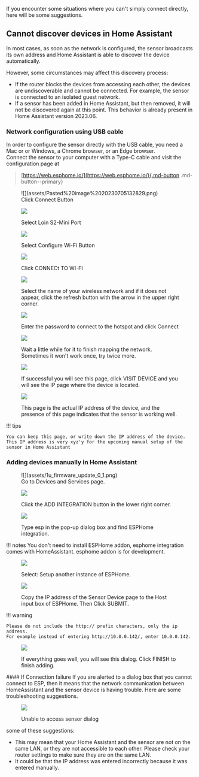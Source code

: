 If you encounter some situations where you can't simply connect directly, here will be some suggestions.

## Cannot discover devices in Home Assistant

In most cases, as soon as the network is configured, the sensor broadcasts its own address and Home Assistant is able to discover the device automatically.    
  
However, some circumstances may affect this discovery process:    
- If the router blocks the devices from accessing each other, the devices are undiscoverable and cannot be connected. For example, the sensor is connected to an isolated guest network.  
- If a sensor has been added in Home Assistant, but then removed, it will not be discovered again at this point. This behavior is already present in Home Assistant version 2023.06.  
  
### Network configuration using USB cable
In order to configure the sensor directly with the USB cable, you need a Mac or or Windows, a Chrome browser, or an Edge browser.  
Connect the sensor to your computer with a Type-C cable and visit the configuration page at  
> [https://web.esphome.io/](https://web.esphome.io/){.md-button .md-button--primary}

<figure markdown>
  ![](assets/Pasted%20image%2020230705132829.png)
  <figcaption>Click Connect Button</figcaption>
  
  ![](assets/Pasted%20image%2020230705133054.png)
  <figcaption>Select Loin S2-Mini Port</figcaption>

 ![](assets/Pasted%20image%2020230705133159.png)
 <figcaption>Select Configure Wi-Fi Button</figcaption>

 ![](assets/Pasted%20image%2020230705133322.png)
 <figcaption>Click CONNECt TO WI-FI</figcaption>

 ![](assets/Pasted%20image%2020230705133427.png)
 <figcaption>Select the name of your wireless network and if it does not appear, click the refresh button with the arrow in the upper right corner.</figcaption>

 ![](assets/Pasted%20image%2020230705133548.png)
 <figcaption>Enter the password to connect to the hotspot and click Connect</figcaption>

 ![](assets/Pasted%20image%2020230705133643.png)
 <figcaption>Wait a little while for it to finish mapping the network. Sometimes it won't work once, try twice more.</figcaption>

 ![](assets/Pasted%20image%2020230705133742.png)
 <figcaption>If successful you will see this page, click VISIT DEVICE and you will see the IP page where the device is located.</figcaption>

 ![](assets/Pasted%20image%2020230705182713.png)
 <figcaption>This page is the actual IP address of the device, and the presence of this page indicates that the sensor is working well.</figcaption>
 
</figure>

!!! tips

	You can keep this page, or write down the IP address of the device. This IP address is very xyz'y for the upcoming manual setup of the sensor in Home Assistant

### Adding devices manually in Home Assistant

<figure markdown>
  ![](assets/1u_firmware_update_0_1.png)
  <figcaption>Go to Devices and Services page.</figcaption>

  ![](assets/Pasted%20image%2020230705175815.png)
  <figcaption>Click the ADD INTEGRATION button in the lower right corner.</figcaption>

  ![](assets/Pasted%20image%2020230705180011.png)
  <figcaption>Type esp in the pop-up dialog box and find ESPHome integration.</figcaption>

</figure>
!!! notes
	You don't need to install ESPHome addon, esphome integration comes with HomeAssistant. esphome addon is for development.

<figure markdown>

  ![](assets/Pasted%20image%2020230705180239.png)
  <figcaption>Select: Setup another instance of ESPHome.</figcaption>

 ![](assets/Pasted%20image%2020230705181322.png)
 <figcaption>Copy the IP address of the Sensor Device page to the Host input box of ESPHome. Then Click SUBMIT.</figcaption>
 
</figure>

!!! warning 

	Please do not include the http:// prefix characters, only the ip address.  
	For example instead of entering http://10.0.0.142/, enter 10.0.0.142.

<figure markdown>
 
  ![](assets/Pasted%20image%2020230705181501.png)
  <figcaption>If everything goes well, you will see this dialog. Click FINISH to finish adding.</figcaption>
  
</figure>
#### If Connection failure
If you are alerted to a dialog box that you cannot connect to ESP, then it means that the network communication between HomeAssistant and the sensor device is having trouble. Here are some troubleshooting suggestions.

<figure markdown>

  ![](assets/Pasted%20image%2020230705182252.png)
  <figcaption>Unable to access sensor dialog</figcaption>
  
</figure>

some of these suggestions:  
- This may mean that your Home Assistant and the sensor are not on the same LAN, or they are not accessible to each other. Please check your router settings to make sure they are on the same LAN.
- It could be that the IP address was entered incorrectly because it was entered manually.


